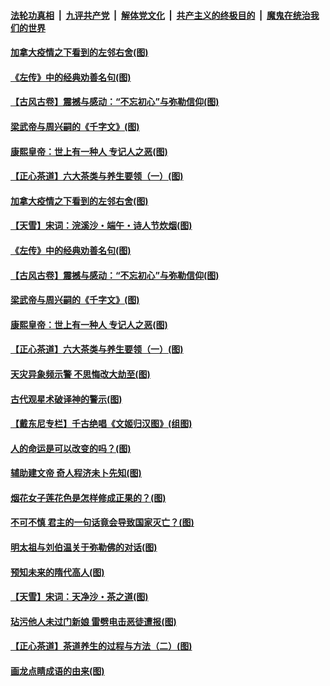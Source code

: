 ####  [法轮功真相](../../../../basic/blob/master/README.md?t=06221902) &nbsp;|&nbsp; [九评共产党](../../../../9ping.md/blob/master/README.md?t=06221902) &nbsp;|&nbsp; [解体党文化](../../../../jtdwh.md/blob/master/README.md?t=06221902)  &nbsp;|&nbsp; [共产主义的终极目的](../../../../gczydzjmd.md/blob/master/README.md?t=06221902) &nbsp;|&nbsp; [魔鬼在统治我们的世界](../../../../mgztzwmdsj.md/blob/master/README.md?t=06221902) 

#### [加拿大疫情之下看到的左邻右舍(图)](../pages/p7/937068.md?t=06221902) 

#### [《左传》中的经典劝善名句(图)](../pages/p7/936916.md?t=06221902) 

#### [【古风古卷】震撼与感动：“不忘初心”与弥勒信仰(图)](../pages/p7/937137.md?t=06221902) 

#### [梁武帝与周兴嗣的《千字文》(图)](../pages/p7/936914.md?t=06221902) 

#### [康熙皇帝：世上有一种人 专记人之恶(图)](../pages/p7/937141.md?t=06221902) 

#### [【正心茶道】六大茶类与养生要领（一）(图)](../pages/p7/936910.md?t=06221902) 

#### [加拿大疫情之下看到的左邻右舍(图)](../pages/p7/937068.md?t=06221902) 

#### [【天雪】宋词：浣溪沙・端午・诗人节炊烟(图)](../pages/p7/937130.md?t=06221902) 

#### [《左传》中的经典劝善名句(图)](../pages/p7/936916.md?t=06221902) 

#### [【古风古卷】震撼与感动：“不忘初心”与弥勒信仰(图)](../pages/p7/937137.md?t=06221902) 

#### [梁武帝与周兴嗣的《千字文》(图)](../pages/p7/936914.md?t=06221902) 

#### [康熙皇帝：世上有一种人 专记人之恶(图)](../pages/p7/937141.md?t=06221902) 

#### [【正心茶道】六大茶类与养生要领（一）(图)](../pages/p7/936910.md?t=06221902) 

#### [天灾异象频示警 不思悔改大劫至(图)](../pages/p7/937076.md?t=06221902) 

#### [古代观星术破译神的警示(图)](../pages/p7/936938.md?t=06221902) 

#### [【戴东尼专栏】千古绝唱《文姬归汉图》(组图)](../pages/p7/933598.md?t=06221902) 

#### [人的命运是可以改变的吗？(图)](../pages/p7/936633.md?t=06221902) 

#### [辅助建文帝 奇人程济未卜先知(图)](../pages/p7/936751.md?t=06221902) 

#### [烟花女子莲花色是怎样修成正果的？(图)](../pages/p7/936627.md?t=06221902) 

#### [不可不慎 君主的一句话竟会导致国家灭亡？(图)](../pages/p7/936921.md?t=06221902) 

#### [明太祖与刘伯温关于弥勒佛的对话(图)](../pages/p7/936918.md?t=06221902) 

#### [预知未来的隋代高人(图)](../pages/p7/936519.md?t=06221902) 

#### [【天雪】宋词：天净沙・茶之道(图)](../pages/p7/936606.md?t=06221902) 

#### [玷污他人未过门新娘 雷劈电击恶徒遭报(图)](../pages/p7/936730.md?t=06221902) 

#### [【正心茶道】茶道养生的过程与方法（二）(图)](../pages/p7/936188.md?t=06221902) 

#### [画龙点睛成语的由来(图)](../pages/p7/936521.md?t=06221902) 


